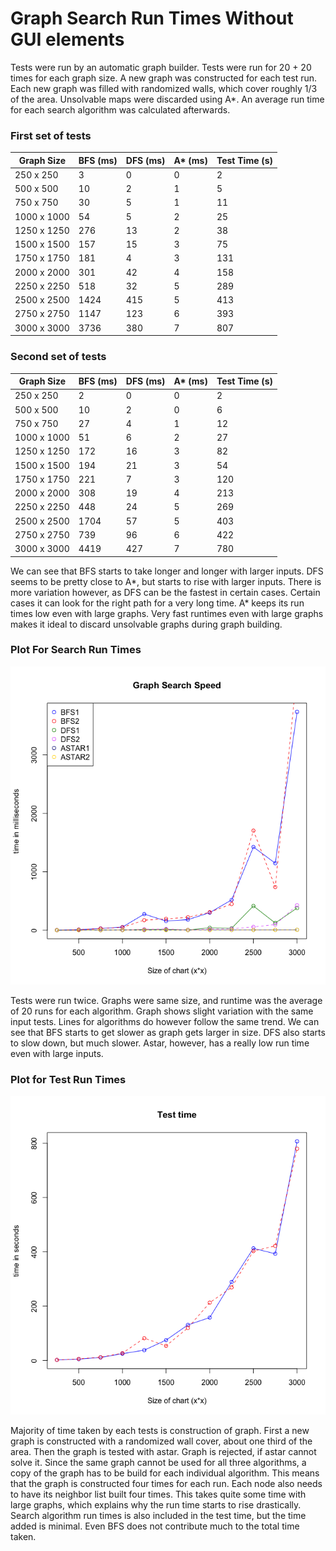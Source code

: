 # Graph Search Run Times Without GUI elements

Tests were run by an automatic graph builder. Tests were run for 20 + 20 times for each graph size. A new graph was constructed for each test run.  Each new graph was filled with randomized walls, which cover roughly 1/3 of the area. Unsolvable maps were discarded using A*. An average run time for each search algorithm was calculated afterwards.


### First set of tests

| Graph Size  | BFS (ms) | DFS (ms) | A* (ms) | Test Time (s) |
| ------------- | ------------- | ------------ | ------------ | ------------ |
| 250 x 250  | 3  | 0 | 0 | 2 | 
| 500 x 500  | 10  | 2 | 1 | 5 | 
| 750 x 750  | 30 | 5 | 1 | 11 | 
| 1000 x 1000  | 54  | 5 | 2 | 25 | 
| 1250 x 1250  | 276 | 13 | 2 | 38 | 
| 1500 x 1500  | 157 | 15 | 3 | 75 | 
| 1750 x 1750  | 181 | 4 | 3 | 131 | 
| 2000 x 2000  | 301 | 42 | 4 | 158 | 
| 2250 x 2250  | 518 | 32 | 5 | 289 | 
| 2500 x 2500  | 1424 | 415 | 5 | 413 | 
| 2750 x 2750   | 1147 | 123 | 6 | 393 | 
| 3000 x 3000  | 3736 | 380 | 7 | 807 | 

### Second set of tests

| Graph Size  | BFS (ms) | DFS (ms) | A* (ms) | Test Time (s) |
| ------------- | ------------- | ------------ | ------------ | ------------ |
| 250 x 250  | 2  | 0 | 0 | 2 | 
| 500 x 500  | 10  | 2 | 0 | 6 | 
| 750 x 750  | 27  | 4 | 1 | 12 | 
| 1000 x 1000  | 51  | 6 | 2 | 27 | 
| 1250 x 1250  | 172 | 16 | 3 | 82 | 
| 1500 x 1500  | 194  | 21 | 3 | 54 | 
| 1750 x 1750  | 221 | 7 | 3 | 120 | 
| 2000 x 2000  | 308 | 19 | 4 | 213 | 
| 2250 x 2250  | 448 | 24 | 5 | 269 | 
| 2500 x 2500  | 1704  | 57 | 5 | 403 | 
| 2750 x 2750   | 739  | 96 | 6 | 422 | 
| 3000 x 3000  | 4419 | 427 | 7 | 780 | 


We can see that BFS starts to take longer and longer with larger inputs. DFS seems to be pretty close to A*, but starts to rise with larger inputs. There is more variation however, as DFS can be the fastest in certain cases. Certain cases it can look for the right path for a very long time. A* keeps its run times low even with large graphs. Very fast runtimes even with large graphs makes it ideal to discard unsolvable graphs during graph building.


### Plot For Search Run Times

![Graph search plot](https://github.com/obisi/BisiGraphSearchComparison/blob/master/dokumentaatio/Plots/Graph_Search_Plot.png)

Tests were run twice. Graphs were same size, and runtime was the average of 20 runs for each algorithm.
Graph shows slight variation with the same input tests. Lines for algorithms do however follow the same trend. We can see that BFS starts to get slower as graph gets larger in size. DFS also starts to slow down, but much slower. Astar, however, has a really low run time even with large inputs.


### Plot for Test Run Times
![Test Run time plot](https://github.com/obisi/BisiGraphSearchComparison/blob/master/dokumentaatio/Plots/test_time_plot.png)

Majority of time taken by each tests is construction of graph. First a new graph is constructed with a randomized wall cover, about one third of the area. Then the graph is tested with astar. Graph is rejected, if astar cannot solve it. Since the same graph cannot be used for all three algorithms, a copy of the graph has to be build for each individual algorithm. This means that the graph is constructed four times for each run. Each node also needs to have its neighbor list built four times. This takes quite some time with large graphs, which explains why the run time starts to rise drastically. Search algorithm run times is also included in the test time, but the time added is minimal. Even BFS does not contribute much to the total time taken.
